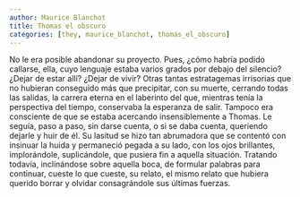 ```yaml
---
author: Maurice Blanchot
title: Thomas el obscuro
categories: [they, maurice_blanchot, thomas_el_obscuro]
---
```


No le era posible abandonar su proyecto. Pues, ¿cómo habría podido callarse, ella, cuyo lenguaje estaba varios grados por debajo del silencio? ¿Dejar de estar allí? ¿Dejar de vivir? Otras tantas estratagemas irrisorias que no hubieran conseguido más que precipitar, con su muerte, cerrando todas las salidas, la carrera eterna en el laberinto del que, mientras tenía la perspectiva del tiempo, conservaba la esperanza de salir. Tampoco era consciente de que se estaba acercando insensiblemente a Thomas. Le seguía, paso a paso, sin darse cuenta, o si se daba cuenta, queriendo dejarle y huir de él. Su lasitud se hizo tan abrumadora que se contentó con insinuar la huida y permaneció pegada a su lado, con los ojos brillantes, implorándole, suplicándole, que pusiera fin a aquella situación. Tratando todavía, inclinándose sobre aquella boca, de formular palabras para continuar, cueste lo que cueste, su relato, el mismo relato que hubiera querido borrar y olvidar consagrándole sus últimas fuerzas.